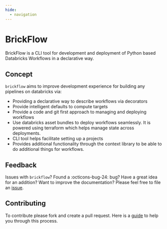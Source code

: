 ```yaml
---
hide:
  - navigation
---
```


# BrickFlow

BrickFlow is a CLI tool for development and deployment of Python based Databricks Workflows in a declarative way.

## Concept

`brickflow` aims to improve development experience for building any pipelines on databricks via:

- Providing a declarative way to describe workflows via decorators
- Provide intelligent defaults to compute targets
- Provide a code and git first approach to managing and deploying workflows
- Use databricks asset bundles to deploy workflows seamlessly. It is powered using terraform which helps manage state
  across deployments.
- CLI tool helps facilitate setting up a projects
- Provides additional functionality through the context library to be able to do additional things for workflows.


## Feedback

Issues with `brickflow`? Found a :octicons-bug-24: bug?
Have a great idea for an addition? Want to improve the documentation? Please feel
free to file an [issue](https://github.com/Nike-Inc/brickflow/issues/new/choose).

## Contributing

To contribute please fork and create a pull request. Here is
a [guide](https://github.com/Nike-Inc/brickflow/blob/main/CONTRIBUTING.md) to help you through this process.